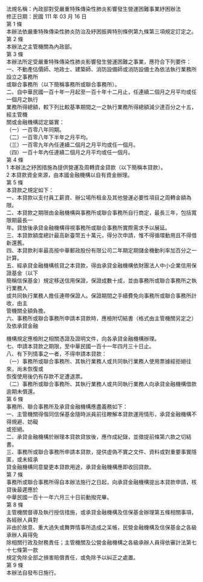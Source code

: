 法規名稱：內政部對受嚴重特殊傳染性肺炎影響發生營運困難事業紓困辦法  
修正日期：民國 111 年 03 月 16 日  
第 1 條  
本辦法依嚴重特殊傳染性肺炎防治及紓困振興特別條例第九條第三項規定訂定之。  
第 2 條  
本辦法之主管機關為內政部。  
第 3 條  
本辦法所定受嚴重特殊傳染性肺炎影響發生營運困難之事業，應符合下列要件：  
一、不動產估價師、地政士、建築師、消防設備師或消防設備士為依法執行業務所設立之事務所  
或聯合事務所（以下簡稱事務所或聯合事務所）。  
二、自中華民國一百十年一月起至一百十年十二月止，任連續二個月之月平均或任一個月之執行  
業務所得總額，較下列比較基準期間之一之執行業務所得總額減少達百分之十五，經主管機  
關或金融機構認定屬實：  
（一）一百零八年同期。  
（二）一百零八年下半年之月平均。  
（三）一百零九年內任連續二個月之月平均或任一個月。  
（四）一百十年內任連續二個月之月平均或任一個月。  
第 4 條  
1 本辦法之紓困措施為提供營運及周轉資金貸款（以下簡稱本貸款）。  
2 本貸款資金來源，由本國金融機構以自有資金辦理。  
第 5 條  
本貸款之規定如下：  
一、本貸款以支付員工薪資、辦公場所租金及其他營運必要性項目之周轉金額為限。  
二、本貸款之期限由金融機構與事務所或聯合事務所自行商定，最長三年，包括寬限期最長一  
年。貸放後承貸金融機構得視事務所或聯合事務所實際需求予以展延。  
三、本貸款額度總計最高新臺幣五十萬元，得分次申請，惟不得循環動用且不得借新還舊。  
四、本貸款利率最高按中華郵政股份有限公司二年期定期儲金機動利率加百分之一計算。  
五、經承貸金融機構核貸之本貸款，得由承貸金融機構依財團法人中小企業信用保證基金（以下  
簡稱信保基金）規定移送信用保證，保證成數十成，並由事務所或聯合事務所之執行業務人  
或共同執行業務人擔任連帶保證人。保證期間之手續費免向事務所或聯合事務所計收，由主  
管機關全額負擔。  
六、事務所或聯合事務所申請本貸款時，應檢附切結書（格式由主管機關另定之）及依承貸金融  


機構規定應檢附之相關憑證及證明文件，向各承貸金融機構辦理。  
七、申請本貸款之期限，至中華民國一百十一年四月三十日止。  
八、有下列情事之一者，不得申請本貸款：  
（一）事務所或聯合事務所、其執行業務人或共同執行業務人使用票據經拒絕往來，尚未恢復或  
恢復使用後仍有存款不足遭退票。  
（二）事務所或聯合事務所、其執行業務人或共同執行業務人向承貸金融機構借款逾期未償還。  
第 6 條  
事務所、聯合事務所及承貸金融機構應盡義務如下：  
一、主管機關得偕同信保基金隨時派員前往瞭解本貸款運用情形，承貸金融機構不得規避、妨礙  
或拒絕。  
二、承貸金融機構於辦理本貸款貸放後，應作成紀錄，並徵提前條第六款之切結書。  
三、事務所或聯合事務所申請本貸款，提供虛偽不實之文件、資料或對重要事實隱匿，或未經承  
貸金融機構同意變更本貸款用途，承貸金融機構應即收回貸款。  
第 7 條  
事務所或聯合事務所得自本辦法施行之日起，向承貸金融機構提出本貸款申請，核貸後最遲應於  
中華民國一百十一年六月三十日前動撥完畢。  
第 8 條  
主管機關督導及執行授信措施，或承貸金融機構及信保基金辦理第五條相關事項，各經辦人員對  
非由於故意、重大過失或舞弊情事所造成之呆帳，民營金融機構及信保基金之各級承辦人員得免  
除相關行政及財務責任；主管機關及公營金融機構之各級承辦人員得依審計法第七十七條第一款  
規定免除全部之損害賠償責任，或免除予以糾正之處置。  
第 9 條  
本辦法自發布日施行。  


